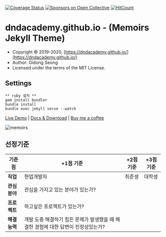 [![Coverage Status](https://coveralls.io/repos/github/DNDACADEMY/dndacademy.github.io/badge.svg?branch=master)](https://coveralls.io/github/DNDACADEMY/dndacademy.github.io?branch=master)
[![Sponsors on Open Collective](https://opencollective.com/dnd/sponsors/badge.svg)](#sponsors)
[![HitCount](http://hits.dwyl.com/DNDACADEMY/dndacademygithubio.svg)](http://hits.dwyl.com/DNDACADEMY/dndacademygithubio)

# dndacademy.github.io - (Memoirs Jekyll Theme)

- Copyright &copy; 2019-2020, [https://dndacademy.github.io/](https://dndacademy.github.io/)
- Author: Gidong Seong
- Licensed under the terms of the MIT License.

## Settings

```
** ruby 설치 **
gem install bundler
bundle install
bundle exec jekyll serve --watch
```

[Live Demo](https://wowthemesnet.github.io/jekyll-theme-memoirs/) | [Docs & Download](https://bootstrapstarter.com/bootstrap-templates/jekyll-theme-memoirs/) | [Buy me a coffee](https://www.wowthemes.net/donate/)

![memoirs](https://bootstrapstarter.com/assets/img/themes/memoirs-jekyll.jpg)

## 선정기준

| 기준점       | +1점 기준                                                                          | +2점 기준 | +3점 기준 |
| ------------ | ---------------------------------------------------------------------------------- | --------- | --------- |
| **직업**     | 현업개발자                                                                         | 취준생    | 대학생    |
| **관심분야** | 관심을 가지고 있는 분야가 있는가?                                                  |           |           |
| **프로젝트** | 하고싶은 프로젝트가 있는가?                                                        |           |           |
| **해결능력** | 개발 도중 해결하기 힘든 문제가 발생했을 때 해결한 경험에 대한 답변이 진정성있는가? |           |           |
